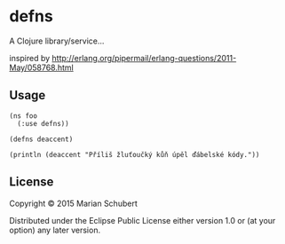 # defns

A Clojure library/service...

inspired by http://erlang.org/pipermail/erlang-questions/2011-May/058768.html

## Usage

    (ns foo
      (:use defns))

    (defns deaccent)

    (println (deaccent "Příliš žluťoučký kůň úpěl ďábelské kódy."))

## License

Copyright © 2015 Marian Schubert

Distributed under the Eclipse Public License either version 1.0 or (at
your option) any later version.
